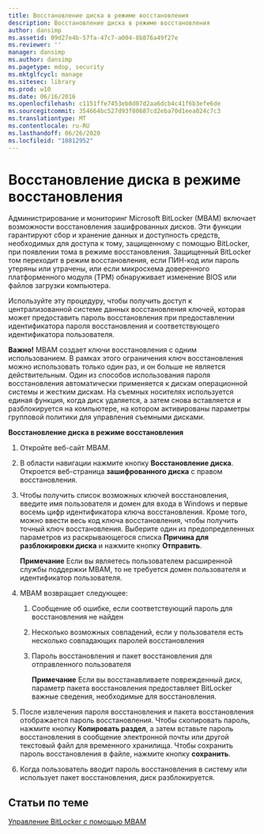 ```yaml
---
title: Восстановление диска в режиме восстановления
description: Восстановление диска в режиме восстановления
author: dansimp
ms.assetid: 09d27e4b-57fa-47c7-a004-8b876a49f27e
ms.reviewer: ''
manager: dansimp
ms.author: dansimp
ms.pagetype: mdop, security
ms.mktglfcycl: manage
ms.sitesec: library
ms.prod: w10
ms.date: 06/16/2016
ms.openlocfilehash: c1151ffe7453eb8d07d2aa6dcb4c41f6b3efe6de
ms.sourcegitcommit: 354664bc527d93f80687cd2eba70d1eea024c7c3
ms.translationtype: MT
ms.contentlocale: ru-RU
ms.lasthandoff: 06/26/2020
ms.locfileid: "10812952"
---
```

# Восстановление диска в режиме восстановления


Администрирование и мониторинг Microsoft BitLocker (MBAM) включает возможности восстановления зашифрованных дисков. Эти функции гарантируют сбор и хранение данных и доступность средств, необходимых для доступа к тому, защищенному с помощью BitLocker, при появлении тома в режиме восстановления. Защищенный BitLocker том переходит в режим восстановления, если ПИН-код или пароль утеряны или утрачены, или если микросхема доверенного платформенного модуля (TPM) обнаруживает изменение BIOS или файлов загрузки компьютера.

Используйте эту процедуру, чтобы получить доступ к централизованной системе данных восстановления ключей, которая может предоставить пароль восстановления при предоставлении идентификатора пароля восстановления и соответствующего идентификатора пользователя.

**Важно!**  MBAM создает ключи восстановления с одним использованием. В рамках этого ограничения ключ восстановления можно использовать только один раз, и он больше не является действительным. Один из способов использования пароля восстановления автоматически применяется к дискам операционной системы и жестким дискам. На съемных носителях используется единая функция, когда диск удаляется, а затем снова вставляется и разблокируется на компьютере, на котором активированы параметры групповой политики для управления съемными дисками.

 

**Восстановление диска в режиме восстановления**

1.  Откройте веб-сайт MBAM.

2.  В области навигации нажмите кнопку **Восстановление диска**. Откроется веб-страница **зашифрованного диска** с правом восстановления.

3.  Чтобы получить список возможных ключей восстановления, введите имя пользователя и домен для входа в Windows и первые восемь цифр идентификатора ключа восстановления. Кроме того, можно ввести весь код ключа восстановления, чтобы получить точный ключ восстановления. Выберите один из предопределенных параметров из раскрывающегося списка **Причина для разблокировки диска** и нажмите кнопку **Отправить**.

    **Примечание**  Если вы являетесь пользователем расширенной службы поддержки MBAM, то не требуется домен пользователя и идентификатор пользователя.

     

4.  MBAM возвращает следующее:

    1.  Сообщение об ошибке, если соответствующий пароль для восстановления не найден

    2.  Несколько возможных совпадений, если у пользователя есть несколько совпадающих паролей восстановления

    3.  Пароль восстановления и пакет восстановления для отправленного пользователя

        **Примечание**  Если вы восстанавливаете поврежденный диск, параметр пакета восстановления предоставляет BitLocker важные сведения, необходимые для восстановления.

         

5.  После извлечения пароля восстановления и пакета восстановления отображается пароль восстановления. Чтобы скопировать пароль, нажмите кнопку **Копировать раздел**, а затем вставьте пароль восстановления в сообщение электронной почты или другой текстовый файл для временного хранилища. Чтобы сохранить пароль восстановления в файле, нажмите кнопку **сохранить**.

6.  Когда пользователь вводит пароль восстановления в систему или использует пакет восстановления, диск разблокируется.

## Статьи по теме


[Управление BitLocker с помощью MBAM](performing-bitlocker-management-with-mbam.md)

 

 





